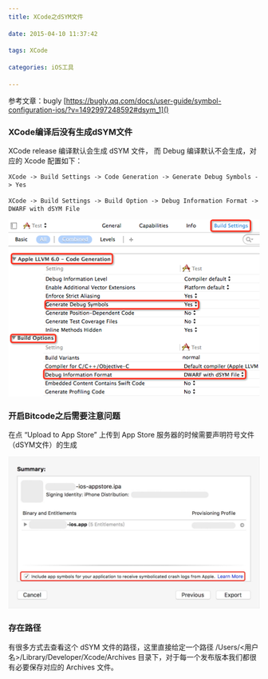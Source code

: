 ```yaml
---
title: XCode之dSYM文件

date: 2015-04-10 11:37:42

tags: XCode

categories: iOS工具

---
```


参考文章：bugly
[https://bugly.qq.com/docs/user-guide/symbol-configuration-ios/?v=1492997248592#dsym_1]()


### XCode编译后没有生成dSYM文件

XCode release 编译默认会生成 dSYM 文件， 而 Debug 编译默认不会生成，对应的 Xcode 配置如下：

	XCode -> Build Settings -> Code Generation -> Generate Debug Symbols -> Yes

	XCode -> Build Settings -> Build Option -> Debug Information Format -> DWARF with dSYM File

![](https://github.com/huangzhifei/huangzhifei.github.com/raw/master/images/xcode-setting.png)


### 开启Bitcode之后需要注意问题

在点 “Upload to App Store” 上传到 App Store 服务器的时候需要声明符号文件（dSYM文件）的生成

![](https://github.com/huangzhifei/huangzhifei.github.com/raw/master/images/BitcodedSYM.jpg)

### 存在路径

有很多方式去查看这个 dSYM 文件的路径，这里直接给定一个路径 /Users/<用户名>/Library/Developer/Xcode/Archives 目录下，对于每一个发布版本我们都很有必要保存对应的 Archives 文件。
